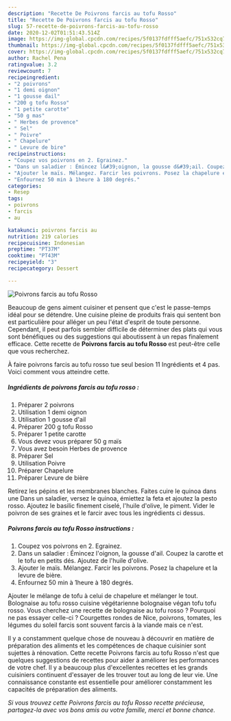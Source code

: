 ```yaml
---
description: "Recette De Poivrons farcis au tofu Rosso"
title: "Recette De Poivrons farcis au tofu Rosso"
slug: 57-recette-de-poivrons-farcis-au-tofu-rosso
date: 2020-12-02T01:51:43.514Z
image: https://img-global.cpcdn.com/recipes/5f0137fdfff5aefc/751x532cq70/poivrons-farcis-au-tofu-rosso-photo-principale-de-la-recette.jpg
thumbnail: https://img-global.cpcdn.com/recipes/5f0137fdfff5aefc/751x532cq70/poivrons-farcis-au-tofu-rosso-photo-principale-de-la-recette.jpg
cover: https://img-global.cpcdn.com/recipes/5f0137fdfff5aefc/751x532cq70/poivrons-farcis-au-tofu-rosso-photo-principale-de-la-recette.jpg
author: Rachel Pena
ratingvalue: 3.2
reviewcount: 7
recipeingredient:
- "2 poivrons"
- "1 demi oignon"
- "1 gousse dail"
- "200 g tofu Rosso"
- "1 petite carotte"
- "50 g mas"
- " Herbes de provence"
- " Sel"
- " Poivre"
- " Chapelure"
- " Levure de bire"
recipeinstructions:
- "Coupez vos poivrons en 2. Egrainez."
- "Dans un saladier : Émincez l&#39;oignon, la gousse d&#39;ail. Coupez la carotte et le tofu en petits dés. Ajoutez de l&#39;huile d&#39;olive."
- "Ajouter le maïs. Mélangez. Farcir les poivrons. Posez la chapelure et la levure de bière."
- "Enfournez 50 min à 1heure à 180 degrés."
categories:
- Resep
tags:
- poivrons
- farcis
- au

katakunci: poivrons farcis au 
nutrition: 219 calories
recipecuisine: Indonesian
preptime: "PT37M"
cooktime: "PT43M"
recipeyield: "3"
recipecategory: Dessert

---
```



![Poivrons farcis au tofu Rosso](https://img-global.cpcdn.com/recipes/5f0137fdfff5aefc/751x532cq70/poivrons-farcis-au-tofu-rosso-photo-principale-de-la-recette.jpg)

Beaucoup de gens aiment cuisiner et pensent que c'est le passe-temps idéal pour se détendre. Une cuisine pleine de produits frais qui sentent bon est particulière pour alléger un peu l'état d'esprit de toute personne. Cependant, il peut parfois sembler difficile de déterminer des plats qui vous sont bénéfiques ou des suggestions qui aboutissent à un repas finalement efficace. Cette recette de <strong> Poivrons farcis au tofu Rosso </strong> est peut-être celle que vous recherchez.

<!--inarticleads1-->

À faire poivrons farcis au tofu rosso tue seul besion 11 Ingrédients et 4 pas. Voici comment vous atteindre cette.

##### Ingrédients de poivrons farcis au tofu rosso :

1. Préparer 2 poivrons
1. Utilisation 1 demi oignon
1. Utilisation 1 gousse d&#39;ail
1. Préparer 200 g tofu Rosso
1. Préparer 1 petite carotte
1. Vous devez vous préparer 50 g maïs
1. Vous avez besoin  Herbes de provence
1. Préparer  Sel
1. Utilisation  Poivre
1. Préparer  Chapelure
1. Préparer  Levure de bière


Retirez les pépins et les membranes blanches. Faites cuire le quinoa dans une Dans un saladier, versez le quinoa, émiettez la feta et ajoutez la pesto rosso. Ajoutez le basilic finement ciselé, l&#39;huile d&#39;olive, le piment. Vider le poivron de ses graines et le farcir avec tous les ingrédients ci dessus. 

<!--inarticleads2-->

##### Poivrons farcis au tofu Rosso instructions :

1. Coupez vos poivrons en 2. Egrainez.
1. Dans un saladier : Émincez l&#39;oignon, la gousse d&#39;ail. Coupez la carotte et le tofu en petits dés. Ajoutez de l&#39;huile d&#39;olive.
1. Ajouter le maïs. Mélangez. Farcir les poivrons. Posez la chapelure et la levure de bière.
1. Enfournez 50 min à 1heure à 180 degrés.


Ajouter le mélange de tofu à celui de chapelure et mélanger le tout. Bolognaise au tofu rosso cuisine végétarienne bolognaise végan tofu tofu rosso. Vous cherchez une recette de bolognaise au tofu rosso ? Pourquoi ne pas essayer celle-ci ? Courgettes rondes de Nice, poivrons, tomates, les légumes du soleil farcis sont souvent farcis à la viande mais ce n&#39;est. 

<!--inarticleads1-->

<p>
Il y a constamment quelque chose de nouveau à découvrir en matière de préparation des aliments et les compétences de chaque cuisinier sont sujettes à rénovation. Cette recette Poivrons farcis au tofu Rosso n'est que quelques suggestions de recettes pour aider à améliorer les performances de votre chef. Il y a beaucoup plus d'excellentes recettes et les grands cuisiniers continuent d'essayer de les trouver tout au long de leur vie. Une connaissance constante est essentielle pour améliorer constamment les capacités de préparation des aliments.
</p>

<p>
<i>Si vous trouvez cette Poivrons farcis au tofu Rosso recette précieuse, partagez-la avec vos bons amis ou votre famille, merci et bonne chance.</i>
</p>
